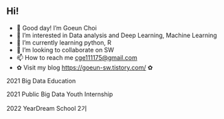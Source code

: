 
## Hi! ## 
 
- 👋 Good day! I’m Goeun Choi 
- 👀 I’m interested in Data analysis and Deep Learning, Machine Learning
- 🌱 I’m currently learning python, R
- 💞️ I’m looking to collaborate on SW
- 📫 How to reach me cge111175@gmail.com
- ✿ Visit my blog https://goeun-sw.tistory.com/ ✿

2021 Big Data Education

2021 Public Big Data Youth Internship 

2022 YearDream School 2기
